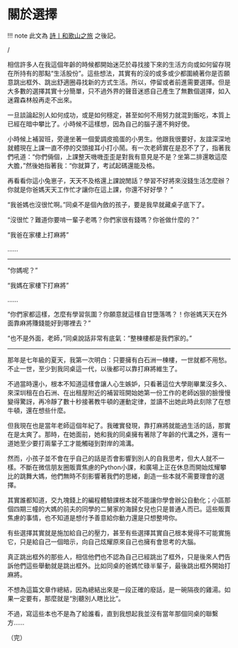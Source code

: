 # 關於選擇


!!! note
    此文為 [詩丨和歌山之旅](../poems/ch4/trip-of-wakayama.md) 之後記。

/


相信許多人在我這個年齡的時候都開始迷茫於尋找接下來的生活方向或如何留存現在所持有的那點“生活股份”。這些想法，其實有的沒的或多或少都圍繞著你是否願意跳出框外、跳出舒適圈尋找新的方式生活。所以，停留或者前進需要選擇。但是大多數的選擇其實十分簡單，只不過外界的聲音迷惑自己產生了無數個選擇，如入迷霧森林般再走不出來。



一旦談論起別人如何成功，或是如何穩定，甚至如何不用努力就混到飯吃，本質上已經在暗中攀比了。小時候不這樣想，因為自己的腦子還不夠好使。



小時候上補習班，旁邊坐著一個愛調皮搗蛋的小男生。他跟我很要好，友誼深深地就體現在上課一直不停的交頭接耳小打小鬧。有一次老師實在是忍不了了，指著我們吼道：“你們倆個，上課整天嘰嘰歪歪是對我有意見是不是？坐第二排還敢這麼大膽，”然後她指著我：“你就算了，考試起碼還能及格。

再看看你這小兔崽子，天天不及格還上課說閒話？學習不好將來沒錢生活怎麼辦？你就是你爸媽天天工作忙才讓你在這上課，你還不好好學？ ”



“我爸媽也沒很忙啊。”同桌不是個內斂的孩子，要是我早就藏桌子底下了。



“沒很忙？難道你要啃一輩子老嗎？你們家很有錢嗎？你爸做什麼的？”



“我爸在家樓上打麻將”

……

---

“你媽呢？”



“我媽在家樓下打麻將”

……



“你們家都這樣，怎麼有學習氛圍？你願意就這樣自甘墮落嗎？！你爸媽天天在外面靠麻將賺錢能好到哪裡去？”



“也不是外面，老師，”同桌說話非常有底氣：“整棟樓都是我們家的。”

---

那年是七年級的夏天，我第一次明白：只要擁有白石洲一棟樓，一世就都不用愁。不止一世，至少到我同桌這一代，以後都可以靠打麻將維生了。



不過當時還小，根本不知道這樣會讓人心生嫉妒，只看著這位大學剛畢業沒多久、來深圳租在白石洲、在出租屋附近的補習班開始她第一份工作的老師凶狠的臉慢慢變得驚訝，再冷靜了數十秒接著教牛頓的運動定律，並讀不出她此時此刻除了在想牛頓，還在想些什麼。



但我現在也是當年老師這個年紀了。我確實發現，靠打麻將就能過生活的話，那實在是太爽了。那時，在她面前，她和我的同桌擁有著除了年齡的代溝之外，還有一道她至少要打兩輩子工才能觸碰到對岸的鴻溝。



然而，小孩子並不會在乎自己的話是否會影響到別人的自我思考，但大人就不一樣。不斷在微信朋友圈販賣焦慮的Python小課，和廣場上正在休息而開始炫耀攀比的跳舞大媽，他們無時不刻影響著我們的思緒，創造一些本就不需要理會的選擇。



其實誰都知道，交九塊錢上的編程體驗課根本就不能讓你學會辦公自動化；小區那個四期三幢的大媽的前夫的同學的二舅家的海歸女兒也只是普通人而已。這些販賣焦慮的事情，也不知道是想付予善意給你動力還是只想整垮你。





有些選擇其實就是施加給自己的壓力，甚至有些選擇其實自己根本覺得不可能實施它，只是給自己一個暗示，向自己炫耀原來自己也擁有會思考的大腦。

真正跳出框外的那些人，相信他們也不認為自己已經跳出了框外，只是後來人們告訴他們這些舉動就是跳出框外。比如同桌的爸媽忙碌半輩子，最後跳出框外開始打麻將。



不想為這篇文章作總結，因為總結出來是一段正確的廢話，是一碗隔夜的雞湯。如果一定要有，那麼就是“別聽別人瞎比比”。



不過，寫這些本也不是為了給誰看，直到我想起我並沒有當年那個同桌的聯繫方……



（完）